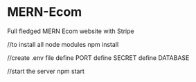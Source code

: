 # MERN-Ecom
Full fledged  MERN Ecom website with Stripe


//to install all node modules
npm install



//create .env file
define PORT
define SECRET
define DATABASE


//start the server
npm start

